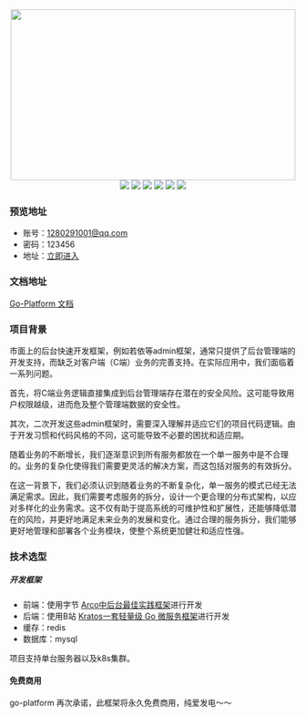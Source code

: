 <div align=center>
<img src="https://limes-cloud.oss-cn-beijing.aliyuncs.com/go-platform.png" width=500" height="300" />
</div>
<div align=center>
<img src="https://img.shields.io/badge/golang-1.21-blue"/>
<img src="https://img.shields.io/badge/kratos-2.7.2-red"/>
<img src="https://img.shields.io/badge/vue-3.3.4-bright"/>
<img src="https://img.shields.io/badge/arco.design-4.52-orange"/>
<img src="https://img.shields.io/badge/uni.app-1.25.2-cyan"/>
<img src="https://img.shields.io/badge/uv.ui-1.19.1-bright"/>
</div>

### 预览地址
- 账号：1280291001@qq.com
- 密码：123456
- 地址：[立即进入](http://admin.qlime.cn)


### 文档地址
[Go-Platform 文档](https://www.yuque.com/limes-cloud/blvuyc)

### 项目背景
市面上的后台快速开发框架，例如若依等admin框架，通常只提供了后台管理端的开发支持，而缺乏对客户端（C端）业务的完善支持。在实际应用中，我们面临着一系列问题。

首先，将C端业务逻辑直接集成到后台管理端存在潜在的安全风险。这可能导致用户权限越级，进而危及整个管理端数据的安全性。

其次，二次开发这些admin框架时，需要深入理解并适应它们的项目代码逻辑。由于开发习惯和代码风格的不同，这可能导致不必要的困扰和适应期。

随着业务的不断增长，我们逐渐意识到所有服务都放在一个单一服务中是不合理的。业务的复杂化使得我们需要更灵活的解决方案，而这包括对服务的有效拆分。

在这一背景下，我们必须认识到随着业务的不断复杂化，单一服务的模式已经无法满足需求。因此，我们需要考虑服务的拆分，设计一个更合理的分布式架构，以应对多样化的业务需求。这不仅有助于提高系统的可维护性和扩展性，还能够降低潜在的风险，并更好地满足未来业务的发展和变化。通过合理的服务拆分，我们能够更好地管理和部署各个业务模块，使整个系统更加健壮和适应性强。


### 技术选型
##### 开发框架
- 前端：使用字节 [Arco中后台最佳实践框架](https://arco.design/vue/docs/theme)进行开发
- 后端：使用B站 [Kratos一套轻量级 Go 微服务框架](https://github.com/go-kratos/kratos)进行开发
- 缓存：redis
- 数据库：mysql

项目支持单台服务器以及k8s集群。

#### 免费商用
go-platform 再次承诺，此框架将永久免费商用，纯爱发电～～
